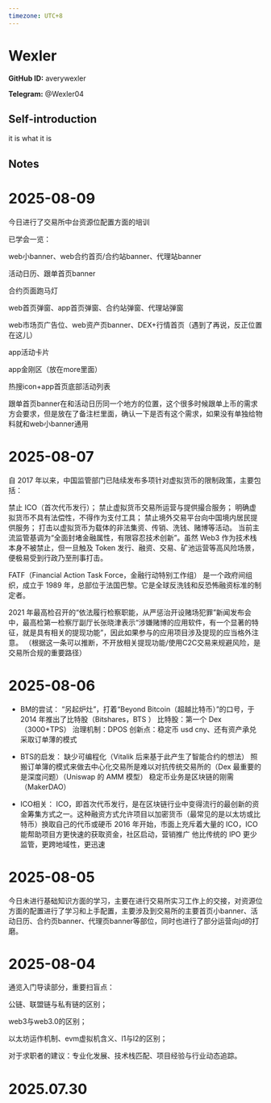 ```yaml
---
timezone: UTC+8
---
```


# Wexler

**GitHub ID:** averywexler

**Telegram:** @Wexler04

## Self-introduction

it is what it is

## Notes

<!-- Content_START -->
# 2025-08-09

今日进行了交易所中台资源位配置方面的培训

已学会一览：

web小banner、web合约首页/合约站banner、代理站banner

活动日历、跟单首页banner

合约页面跑马灯

web首页弹窗、app首页弹窗、合约站弹窗、代理站弹窗

web市场页广告位、web资产页banner、DEX+行情首页（遇到了再说，反正位置在这儿）

app活动卡片

app金刚区（放在more里面）

热搜icon+app首页底部活动列表

跟单首页banner在和活动日历同一个地方的位置，这个很多时候跟单上币的需求方会要求，但是放在了备注栏里面，确认一下是否有这个需求，如果没有单独给物料就和web小banner通用

# 2025-08-07

自 2017 年以来，中国监管部门已陆续发布多项针对虚拟货币的限制政策，主要包括：

禁止 ICO（首次代币发行）；
禁止虚拟货币交易所运营与提供撮合服务；
明确虚拟货币不具有法偿性，不得作为支付工具；
禁止境外交易平台向中国境内居民提供服务；
打击以虚拟货币为载体的非法集资、传销、洗钱、赌博等活动。
当前主流监管基调为“全面封堵金融属性，有限容忍技术创新”。虽然 Web3 作为技术栈本身不被禁止，但一旦触及 Token 发行、融资、交易、矿池运营等高风险场景，便极易受到行政乃至刑事打击。

FATF（Financial Action Task Force，金融行动特别工作组） 是一个政府间组织，成立于 1989 年，总部位于法国巴黎。它是全球反洗钱和反恐怖融资标准的制定者。

2021 年最高检召开的“依法履行检察职能，从严惩治开设赌场犯罪”新闻发布会中，最高检第一检察厅副厅长张晓津表示“涉嫌赌博的应用软件，有一个显著的特征，就是具有相关的提现功能”，因此如果参与的应用项目涉及提现的应当格外注意。
（根据这一条可以推断，不开放相关提现功能/使用C2C交易来规避风险，是交易所合规的重要路径）

# 2025-08-06

- BM的尝试：
“另起炉灶”，打着“Beyond Bitcoin（超越比特币）”的口号，于2014 年推出了比特股（Bitshares，BTS ）
比特股：第一个 Dex
（3000+TPS）
治理机制：DPOS
创新点：稳定币 usd cny、还有资产承兑
采取订单薄的模式

- BTS的启发：
缺少可编程化（Vitalik 后来基于此产生了智能合约的想法）
照搬订单簿的模式来做去中心化交易所是难以对抗传统交易所的（Dex 最重要的是深度问题）（Uniswap 的 AMM 模型）
稳定币业务是区块链的刚需（MakerDAO）

- ICO相关：
ICO，即首次代币发行，是在区块链行业中变得流行的最创新的资金筹集方式之一。这种融资方式允许项目以加密货币（最常见的是以太坊或比特币）换取自己的代币或硬币
2016 年开始，市面上充斥着大量的 ICO，ICO 能帮助项目方更快速的获取资金，社区启动，营销推广
他比传统的 IPO 更少监管，更跨地域性，更迅速

# 2025-08-05

今日未进行基础知识方面的学习，主要在进行交易所实习工作上的交接，对资源位方面的配置进行了学习和上手配置，主要涉及到交易所的主要首页小banner、活动日历、合约页banner、代理页banner等部位，同时也进行了部分运营向jd的打磨。

# 2025-08-04

通览入门导读部分，重要扫盲点：

公链、联盟链与私有链的区别；

web3与web3.0的区别；

以太坊运作机制、evm虚拟机含义、l1与l2的区别；

对于求职者的建议：专业化发展、技术栈匹配、项目经验与行业动态追踪。


# 2025.07.30


<!-- Content_END -->
